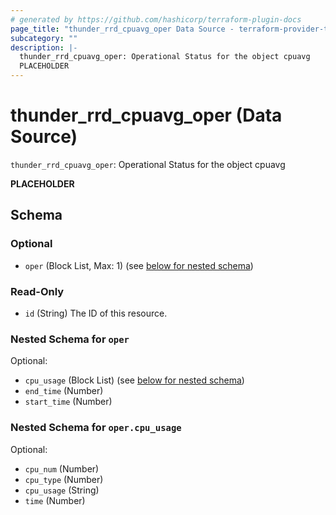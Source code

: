 ```yaml
---
# generated by https://github.com/hashicorp/terraform-plugin-docs
page_title: "thunder_rrd_cpuavg_oper Data Source - terraform-provider-thunder"
subcategory: ""
description: |-
  thunder_rrd_cpuavg_oper: Operational Status for the object cpuavg
  PLACEHOLDER
---
```


# thunder_rrd_cpuavg_oper (Data Source)

`thunder_rrd_cpuavg_oper`: Operational Status for the object cpuavg

__PLACEHOLDER__



<!-- schema generated by tfplugindocs -->
## Schema

### Optional

- `oper` (Block List, Max: 1) (see [below for nested schema](#nestedblock--oper))

### Read-Only

- `id` (String) The ID of this resource.

<a id="nestedblock--oper"></a>
### Nested Schema for `oper`

Optional:

- `cpu_usage` (Block List) (see [below for nested schema](#nestedblock--oper--cpu_usage))
- `end_time` (Number)
- `start_time` (Number)

<a id="nestedblock--oper--cpu_usage"></a>
### Nested Schema for `oper.cpu_usage`

Optional:

- `cpu_num` (Number)
- `cpu_type` (Number)
- `cpu_usage` (String)
- `time` (Number)


